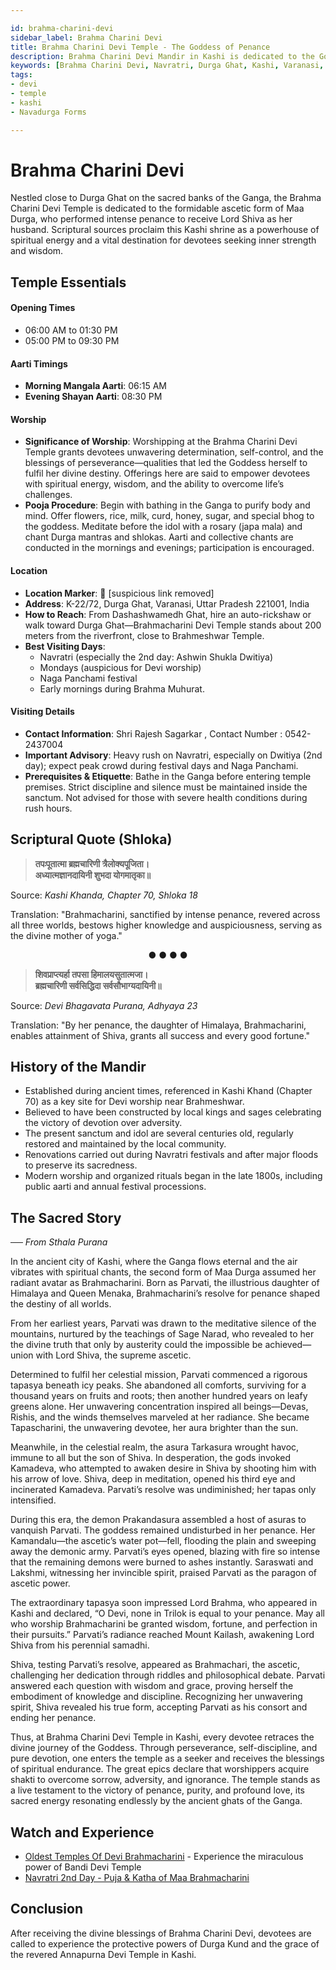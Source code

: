```yaml
---

id: brahma-charini-devi
sidebar_label: Brahma Charini Devi 
title: Brahma Charini Devi Temple - The Goddess of Penance
description: Brahma Charini Devi Mandir in Kashi is dedicated to the Goddess of penance, who performed intense austerity to attain Lord Shiva. She blesses devotees with self-control and spiritual strength.
keywords: [Brahma Charini Devi, Navratri, Durga Ghat, Kashi, Varanasi, goddess of penance]
tags:
- devi
- temple
- kashi
- Navadurga Forms

---
```


# Brahma Charini Devi 

Nestled close to Durga Ghat on the sacred banks of the Ganga, the Brahma Charini Devi Temple is dedicated to the formidable ascetic form of Maa Durga, who performed intense penance to receive Lord Shiva as her husband. Scriptural sources proclaim this Kashi shrine as a powerhouse of spiritual energy and a vital destination for devotees seeking inner strength and wisdom.

## Temple Essentials

#### Opening Times

  * 06:00 AM to 01:30 PM
  * 05:00 PM to 09:30 PM

#### Aarti Timings

  * **Morning Mangala Aarti**: 06:15 AM
  * **Evening Shayan Aarti**: 08:30 PM

#### Worship

  * **Significance of Worship**: Worshipping at the Brahma Charini Devi Temple grants devotees unwavering determination, self-control, and the blessings of perseverance—qualities that led the Goddess herself to fulfil her divine destiny. Offerings here are said to empower devotees with spiritual energy, wisdom, and the ability to overcome life’s challenges.
  * **Pooja Procedure**: Begin with bathing in the Ganga to purify body and mind. Offer flowers, rice, milk, curd, honey, sugar, and special bhog to the goddess. Meditate before the idol with a rosary (japa mala) and chant Durga mantras and shlokas. Aarti and collective chants are conducted in the mornings and evenings; participation is encouraged.

#### Location

  * **Location Marker**: 📍 [suspicious link removed]
  * **Address**: K-22/72, Durga Ghat, Varanasi, Uttar Pradesh 221001, India
  * **How to Reach**: From Dashashwamedh Ghat, hire an auto-rickshaw or walk toward Durga Ghat—Brahmacharini Devi Temple stands about 200 meters from the riverfront, close to Brahmeshwar Temple.
  * **Best Visiting Days**: 
    -   Navratri (especially the 2nd day: Ashwin Shukla Dwitiya)
    -   Mondays (auspicious for Devi worship)
    -   Naga Panchami festival
    -   Early mornings during Brahma Muhurat.

#### Visiting Details

  * **Contact Information**: Shri Rajesh Sagarkar , Contact Number : 0542-2437004
  * **Important Advisory**: Heavy rush on Navratri, especially on Dwitiya (2nd day); expect peak crowd during festival days and Naga Panchami.
  * **Prerequisites & Etiquette**: Bathe in the Ganga before entering temple premises. Strict discipline and silence must be maintained inside the sanctum. Not advised for those with severe health conditions during rush hours.

## Scriptural Quote (Shloka)

> **तपःपूतात्मा ब्रह्मचारिणी त्रैलोक्यपूजिता।** <br/>
> **अध्यात्मज्ञानदायिनी शुभदा योगमातृका॥**

Source: *Kashi Khanda, Chapter 70, Shloka 18*

Translation: "Brahmacharini, sanctified by intense penance, revered across all three worlds, bestows higher knowledge and auspiciousness, serving as the divine mother of yoga."

<div align="center"> ● ● ● ● </div>

> **शिवप्राप्त्यर्हा तपसा हिमालयसुतात्मजा।** <br/>
> **ब्रह्मचारिणी सर्वसिद्धिदा सर्वसौभाग्यदायिनी॥**

Source: *Devi Bhagavata Purana, Adhyaya 23*

Translation: "By her penance, the daughter of Himalaya, Brahmacharini, enables attainment of Shiva, grants all success and every good fortune."

## History of the Mandir

  * Established during ancient times, referenced in Kashi Khand (Chapter 70) as a key site for Devi worship near Brahmeshwar.
  * Believed to have been constructed by local kings and sages celebrating the victory of devotion over adversity.
  * The present sanctum and idol are several centuries old, regularly restored and maintained by the local community.
  * Renovations carried out during Navratri festivals and after major floods to preserve its sacredness.
  * Modern worship and organized rituals began in the late 1800s, including public aarti and annual festival processions.

## The Sacred Story

*── From Sthala Purana*

In the ancient city of Kashi, where the Ganga flows eternal and the air vibrates with spiritual chants, the second form of Maa Durga assumed her radiant avatar as Brahmacharini. Born as Parvati, the illustrious daughter of Himalaya and Queen Menaka, Brahmacharini’s resolve for penance shaped the destiny of all worlds.

From her earliest years, Parvati was drawn to the meditative silence of the mountains, nurtured by the teachings of Sage Narad, who revealed to her the divine truth that only by austerity could the impossible be achieved—union with Lord Shiva, the supreme ascetic.

Determined to fulfil her celestial mission, Parvati commenced a rigorous tapasya beneath icy peaks. She abandoned all comforts, surviving for a thousand years on fruits and roots; then another hundred years on leafy greens alone. Her unwavering concentration inspired all beings—Devas, Rishis, and the winds themselves marveled at her radiance. She became Tapascharini, the unwavering devotee, her aura brighter than the sun.

Meanwhile, in the celestial realm, the asura Tarkasura wrought havoc, immune to all but the son of Shiva. In desperation, the gods invoked Kamadeva, who attempted to awaken desire in Shiva by shooting him with his arrow of love. Shiva, deep in meditation, opened his third eye and incinerated Kamadeva. Parvati’s resolve was undiminished; her tapas only intensified.

During this era, the demon Prakandasura assembled a host of asuras to vanquish Parvati. The goddess remained undisturbed in her penance. Her Kamandalu—the ascetic’s water pot—fell, flooding the plain and sweeping away the demonic army. Parvati’s eyes opened, blazing with fire so intense that the remaining demons were burned to ashes instantly. Saraswati and Lakshmi, witnessing her invincible spirit, praised Parvati as the paragon of ascetic power.

The extraordinary tapasya soon impressed Lord Brahma, who appeared in Kashi and declared, “O Devi, none in Trilok is equal to your penance. May all who worship Brahmacharini be granted wisdom, fortune, and perfection in their pursuits.” Parvati’s radiance reached Mount Kailash, awakening Lord Shiva from his perennial samadhi.

Shiva, testing Parvati’s resolve, appeared as Brahmachari, the ascetic, challenging her dedication through riddles and philosophical debate. Parvati answered each question with wisdom and grace, proving herself the embodiment of knowledge and discipline. Recognizing her unwavering spirit, Shiva revealed his true form, accepting Parvati as his consort and ending her penance.

Thus, at Brahma Charini Devi Temple in Kashi, every devotee retraces the divine journey of the Goddess. Through perseverance, self-discipline, and pure devotion, one enters the temple as a seeker and receives the blessings of spiritual endurance. The great epics declare that worshippers acquire shakti to overcome sorrow, adversity, and ignorance. The temple stands as a live testament to the victory of penance, purity, and profound love, its sacred energy resonating endlessly by the ancient ghats of the Ganga.

## Watch and Experience

  * [Oldest Temples Of Devi Brahmacharini](https://www.youtube.com/watch?v=UkeKQAXXzgg) - Experience the miraculous power of Bandi Devi Temple
  * [Navratri 2nd Day - Puja & Katha of Maa Brahmacharini](https://www.youtube.com/watch?v=gwoAbyxoHzM)

## Conclusion

After receiving the divine blessings of Brahma Charini Devi, devotees are called to experience the protective powers of Durga Kund and the grace of the revered Annapurna Devi Temple in Kashi.